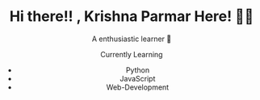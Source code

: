 <h1 align='center'> Hi there!! , Krishna Parmar Here! 🙋‍♂️ </h1>
<p align='center'> A enthusiastic learner 🎇 </p>
<p align='center'> Currently Learning
  <ul align='center'>
    <li> Python </li>
    <li> JavaScript </li>
    <li> Web-Development </li>
  </ul>
</p>
